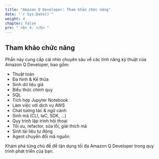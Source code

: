 ```yaml
---
title: "Amazon Q Developer: Tham khảo chức năng"
date: "`r Sys.Date()`"
weight: 4
chapter: false
pre: " <b> 4. </b> "
---
```


## Tham khảo chức năng

Phần này cung cấp cái nhìn chuyên sâu về các tính năng kỹ thuật của Amazon Q Developer, bao gồm:

- Thuật toán
- Đa hình & Kế thừa
- Sinh dữ liệu giả
- Biểu thức chính quy
- SQL
- Tích hợp Jupyter Notebook
- Làm việc với dịch vụ AWS
- Chat tương tác & ngữ cảnh
- Sinh mã (CLI, IaC, SDK, ...)
- Quy trình lập trình hội thoại
- Tối ưu, refactor, sửa lỗi, giải thích mã
- Sinh tài liệu tự động
- Agent chuyển đổi mã nguồn

Khám phá từng chủ đề để tận dụng tối đa Amazon Q Developer trong quy trình phát triển của bạn.